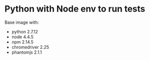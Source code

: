 # Python with Node env to run tests

Base image with:
- python 2.7.12
- node 4.4.5
- npm 2.14.5
- chromedriver 2.25
- phantomjs 2.1.1
